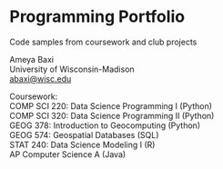 # Programming Portfolio
Code samples from coursework and club projects

Ameya Baxi  
University of Wisconsin-Madison  
abaxi@wisc.edu  

Coursework:    
COMP SCI 220: Data Science Programming I (Python)   
COMP SCI 320: Data Science Programming II (Python)   
GEOG 378: Introduction to Geocomputing (Python)   
GEOG 574: Geospatial Databases (SQL)  
STAT 240: Data Science Modeling I (R)  
AP Computer Science A (Java) 
